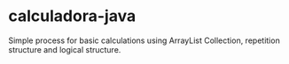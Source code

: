 # calculadora-java
Simple process for basic calculations using ArrayList Collection, repetition structure and logical structure.
